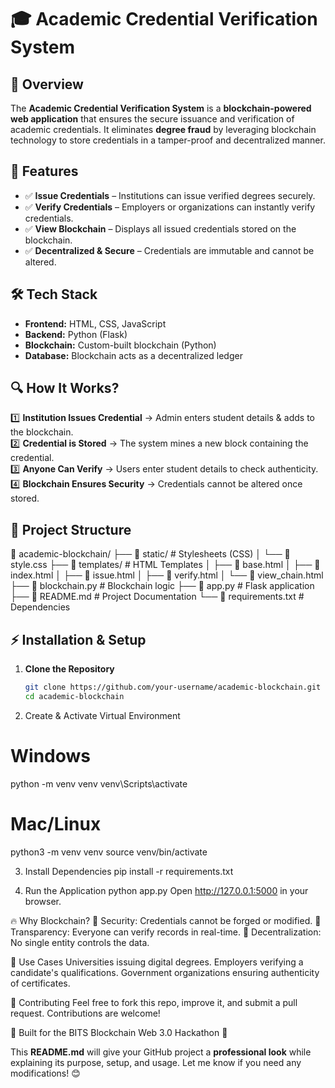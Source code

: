 # 🎓 Academic Credential Verification System

## 🔗 Overview
The **Academic Credential Verification System** is a **blockchain-powered web application** that ensures the secure issuance and verification of academic credentials. It eliminates **degree fraud** by leveraging blockchain technology to store credentials in a tamper-proof and decentralized manner.

## 🚀 Features
- ✅ **Issue Credentials** – Institutions can issue verified degrees securely.
- ✅ **Verify Credentials** – Employers or organizations can instantly verify credentials.
- ✅ **View Blockchain** – Displays all issued credentials stored on the blockchain.
- ✅ **Decentralized & Secure** – Credentials are immutable and cannot be altered.

## 🛠️ Tech Stack
- **Frontend:** HTML, CSS, JavaScript  
- **Backend:** Python (Flask)  
- **Blockchain:** Custom-built blockchain (Python)  
- **Database:** Blockchain acts as a decentralized ledger  

## 🔍 How It Works?
1️⃣ **Institution Issues Credential** → Admin enters student details & adds to the blockchain.  
2️⃣ **Credential is Stored** → The system mines a new block containing the credential.  
3️⃣ **Anyone Can Verify** → Users enter student details to check authenticity.  
4️⃣ **Blockchain Ensures Security** → Credentials cannot be altered once stored.  

## 📂 Project Structure
📁 academic-blockchain/ ├── 📁 static/ # Stylesheets (CSS) │ └── 🎨 style.css ├── 📁 templates/ # HTML Templates │ ├── 📄 base.html │ ├── 📄 index.html │ ├── 📄 issue.html │ ├── 📄 verify.html │ └── 📄 view_chain.html ├── 🐍 blockchain.py # Blockchain logic ├── 🐍 app.py # Flask application ├── 📄 README.md # Project Documentation └── 📄 requirements.txt # Dependencies

## ⚡ Installation & Setup
1. **Clone the Repository**
   ```bash
   git clone https://github.com/your-username/academic-blockchain.git
   cd academic-blockchain

2. Create & Activate Virtual Environment
# Windows
python -m venv venv
venv\Scripts\activate

# Mac/Linux
python3 -m venv venv
source venv/bin/activate

3. Install Dependencies
pip install -r requirements.txt

4. Run the Application
python app.py
Open http://127.0.0.1:5000 in your browser.

🔥 Why Blockchain?
🚀 Security: Credentials cannot be forged or modified.
🚀 Transparency: Everyone can verify records in real-time.
🚀 Decentralization: No single entity controls the data.

🎯 Use Cases
Universities issuing digital degrees.
Employers verifying a candidate's qualifications.
Government organizations ensuring authenticity of certificates.


🌟 Contributing
Feel free to fork this repo, improve it, and submit a pull request. Contributions are welcome!

🚀 Built for the BITS Blockchain Web 3.0 Hackathon 🚀

This **README.md** will give your GitHub project a **professional look** while explaining its purpose, setup, and usage. Let me know if you need any modifications! 😊

